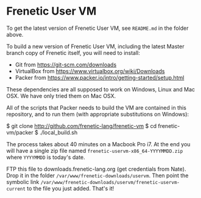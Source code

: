 # Frenetic User VM

To get the latest version of Frenetic User VM, see `README.md` in the folder above.

To build a new version of Frenetic User VM, including the latest Master branch copy of Frenetic itself, you
will need to install:

- Git from https://git-scm.com/downloads
- VirtualBox from https://www.virtualbox.org/wiki/Downloads
- Packer from https://www.packer.io/intro/getting-started/setup.html

These dependencies are all supposed to work on Windows, Linux and Mac OSX.  We have only tried them on
Mac OSX.  

All of the scripts that Packer needs to build the VM are contained in this repository, and to run them
(with appropriate substitutions on Windows):

  $ git clone http://github.com/frenetic-lang/frenetic-vm
  $ cd frenetic-vm/packer
  $ ./local_build.sh

The process takes about 40 minutes on a Macbook Pro i7.  At the end you will have a single zip file named
`frenetic-uservm-x86_64-YYYYMMDD.zip` where `YYYYMMDD` is today's date.  

FTP this file to downloads.frenetic-lang.org (get credentials from Nate).  Drop it in the folder
`/var/www/frenetic-downloads/uservm`.  Then point the symbolic 
link `/var/www/frenetic-downloads/uservm/frenetic-uservm-current` to the file you just added.  That's it!